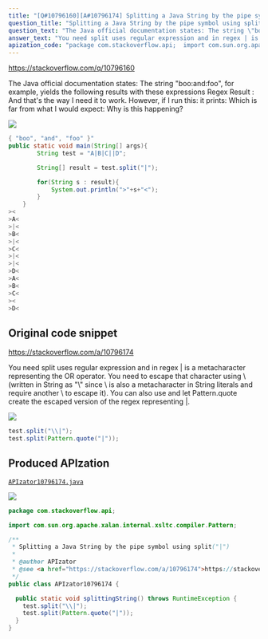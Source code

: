 ```yaml
---
title: "[Q#10796160][A#10796174] Splitting a Java String by the pipe symbol using split(\"|\")"
question_title: "Splitting a Java String by the pipe symbol using split(\"|\")"
question_text: "The Java official documentation states: The string \"boo:and:foo\", for example, yields the following results with these expressions  Regex   Result : And that's the way I need it to work. However, if I run this: it prints: Which is far from what I would expect: Why is this happening?"
answer_text: "You need split uses regular expression and in regex | is a metacharacter representing the OR operator. You need to escape that character using \\ (written in String as \"\\\\\" since \\ is also a metacharacter in String literals and require another \\ to escape it). You can also use and let Pattern.quote create the escaped version of the regex representing |."
apization_code: "package com.stackoverflow.api;  import com.sun.org.apache.xalan.internal.xsltc.compiler.Pattern;  /**  * Splitting a Java String by the pipe symbol using split(\"|\")  *  * @author APIzator  * @see <a href=\"https://stackoverflow.com/a/10796174\">https://stackoverflow.com/a/10796174</a>  */ public class APIzator10796174 {    public static void splittingString() throws RuntimeException {     test.split(\"\\\\|\");     test.split(Pattern.quote(\"|\"));   } }"
---
```


https://stackoverflow.com/q/10796160

The Java official documentation states:
The string &quot;boo:and:foo&quot;, for example, yields the following results with these expressions 
Regex   Result
:
And that&#x27;s the way I need it to work. However, if I run this:
it prints:
Which is far from what I would expect:
Why is this happening?


<div class="code-logo"><img src="/stackoverflow.png" /></div>

```java
{ "boo", "and", "foo" }"
public static void main(String[] args){
        String test = "A|B|C||D";

        String[] result = test.split("|");

        for(String s : result){
            System.out.println(">"+s+"<");
        }
    }
><
>A<
>|<
>B<
>|<
>C<
>|<
>|<
>D<
>A<
>B<
>C<
><
>D<
```


## Original code snippet

https://stackoverflow.com/a/10796174

You need
split uses regular expression and in regex | is a metacharacter representing the OR operator. You need to escape that character using \ (written in String as &quot;\\&quot; since \ is also a metacharacter in String literals and require another \ to escape it).
You can also use
and let Pattern.quote create the escaped version of the regex representing |.

<div class="code-logo"><img src="/stackoverflow.png" /></div>

```java
test.split("\\|");
test.split(Pattern.quote("|"));
```

## Produced APIzation

[`APIzator10796174.java`](https://github.com/pasqualesalza/apization-temp-data/raw/master/search/APIzator10796174.java)

<div class="code-logo"><img src="/apizator.png" /></div>

```java
package com.stackoverflow.api;

import com.sun.org.apache.xalan.internal.xsltc.compiler.Pattern;

/**
 * Splitting a Java String by the pipe symbol using split("|")
 *
 * @author APIzator
 * @see <a href="https://stackoverflow.com/a/10796174">https://stackoverflow.com/a/10796174</a>
 */
public class APIzator10796174 {

  public static void splittingString() throws RuntimeException {
    test.split("\\|");
    test.split(Pattern.quote("|"));
  }
}

```